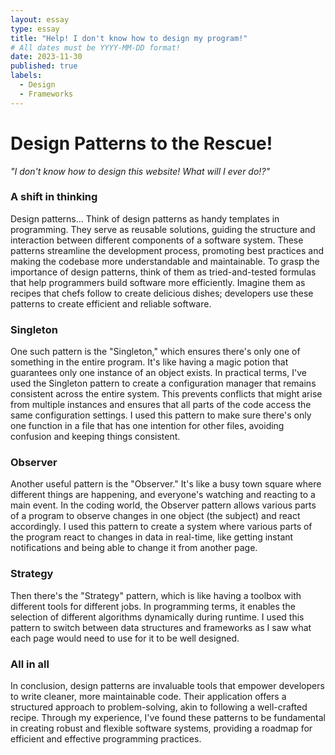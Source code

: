 ```yaml
---
layout: essay
type: essay
title: "Help! I don't know how to design my program!"
# All dates must be YYYY-MM-DD format!
date: 2023-11-30
published: true
labels:
  - Design
  - Frameworks
---
```

# Design Patterns to the Rescue!

*"I don't know how to design this website! What will I ever do!?"*

### A shift in thinking
Design patterns... Think of design patterns as handy templates in programming. They serve as reusable solutions, guiding the structure and interaction between different components of a software system. These patterns streamline the development process, promoting best practices and making the codebase more understandable and maintainable. To grasp the importance of design patterns, think of them as tried-and-tested formulas that help programmers build software more efficiently. Imagine them as recipes that chefs follow to create delicious dishes; developers use these patterns to create efficient and reliable software.

### Singleton
One such pattern is the "Singleton," which ensures there's only one of something in the entire program. It's like having a magic potion that guarantees only one instance of an object exists. In practical terms, I've used the Singleton pattern to create a configuration manager that remains consistent across the entire system. This prevents conflicts that might arise from multiple instances and ensures that all parts of the code access the same configuration settings. I used this pattern to make sure there's only one function in a file that has one intention for other files, avoiding confusion and keeping things consistent.

### Observer
Another useful pattern is the "Observer." It's like a busy town square where different things are happening, and everyone's watching and reacting to a main event. In the coding world, the Observer pattern allows various parts of a program to observe changes in one object (the subject) and react accordingly. I used this pattern to create a system where various parts of the program react to changes in data in real-time, like getting instant notifications and being able to change it from another page.

### Strategy
Then there's the "Strategy" pattern, which is like having a toolbox with different tools for different jobs. In programming terms, it enables the selection of different algorithms dynamically during runtime. I used this pattern to switch between data structures and frameworks as I saw what each page would need to use for it to be well designed.

### All in all
In conclusion, design patterns are invaluable tools that empower developers to write cleaner, more maintainable code. Their application offers a structured approach to problem-solving, akin to following a well-crafted recipe. Through my experience, I've found these patterns to be fundamental in creating robust and flexible software systems, providing a roadmap for efficient and effective programming practices.
